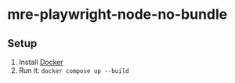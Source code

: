 # mre-playwright-node-no-bundle

## Setup

1. Install [Docker](https://docs.docker.com/get-docker/)
1. Run it: `docker compose up --build`
